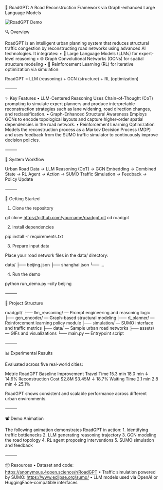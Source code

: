 🚦 RoadGPT: A Road Reconstruction Framework via Graph-enhanced Large Language Models

![RoadGPT Demo](assets/roadgpt-demo.gif)

🔍 Overview

RoadGPT is an intelligent urban planning system that reduces structural traffic congestion by reconstructing road networks using advanced AI technologies. It integrates:
	•	🧠 Large Language Models (LLMs) for expert-level reasoning
	•	🌐 Graph Convolutional Networks (GCNs) for spatial structure modeling
	•	🔁 Reinforcement Learning (RL) for iterative optimization via simulation

RoadGPT = LLM (reasoning) + GCN (structure) + RL (optimization)

⸻

✨ Key Features
	•	LLM-Centered Reasoning
Uses Chain-of-Thought (CoT) prompting to simulate expert planners and produce interpretable reconstruction strategies such as lane widening, road direction changes, and reclassification.
	•	Graph-Enhanced Structural Awareness
Employs GCNs to encode topological layouts and capture higher-order spatial dependencies in the road network.
	•	Reinforcement Learning Optimization
Models the reconstruction process as a Markov Decision Process (MDP) and uses feedback from the SUMO traffic simulator to continuously improve decision policies.

⸻

🧭 System Workflow

Urban Road Data → LLM Reasoning (CoT)
→ GCN Embedding → Combined State
→ RL Agent → Action
→ SUMO Traffic Simulation
→ Feedback → Policy Update

⸻

🚀 Getting Started

1. Clone the repository

git clone https://github.com/yourname/roadgpt.git
cd roadgpt

2. Install dependencies

pip install -r requirements.txt

3. Prepare input data

Place your road network files in the data/ directory:

data/
├── beijing.json
├── shanghai.json
└── …

4. Run the demo

python run_demo.py –city beijing

⸻

📁 Project Structure

roadgpt/
├── llm_reasoning/ — Prompt engineering and reasoning logic
├── gcn_encoder/ — Graph-based structural modeling
├── rl_planner/ — Reinforcement learning policy module
├── simulation/ — SUMO interface and traffic metrics
├── data/ — Sample urban road networks
├── assets/ — GIFs and visualizations
└── main.py — Entrypoint script

⸻

📊 Experimental Results

Evaluated across five real-world cities:

Metric	RoadGPT	Baseline	Improvement
Travel Time	15.3 min	18.0 min	↓ 14.6%
Reconstruction Cost	$2.8M	$3.45M	↓ 18.7%
Waiting Time	2.1 min	2.8 min	↓ 25.1%

RoadGPT shows consistent and scalable performance across different urban environments.

⸻

📽️ Demo Animation

The following animation demonstrates RoadGPT in action:
	1.	Identifying traffic bottlenecks
	2.	LLM generating reasoning trajectory
	3.	GCN modeling the road topology
	4.	RL agent proposing interventions
	5.	SUMO simulation and feedback


⸻

📦 Resources
	•	Dataset and code: https://anonymous.4open.science/r/RoadGPT
	•	Traffic simulation powered by SUMO: https://www.eclipse.org/sumo/
	•	LLM models used via OpenAI or HuggingFace-compatible interfaces

